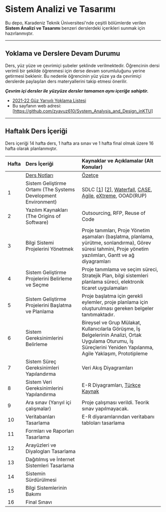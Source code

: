# Sistem Analizi ve Tasarımı

Bu depo, Karadeniz Teknik Üniversitesi'nde çeşitli bölümlerde verilen **Sistem Analizi ve Tasarımı** benzeri derslerdeki içerikleri sunmak için hazırlanmıştır.

---

## Yoklama ve Derslere Devam Durumu
Ders, yüz yüze ve çevrimiçi şubeler şeklinde verilmektedir. Öğrencinin dersi verimli bir şekilde öğrenmesi için derse devam sorumluluğunu yerine getirmesi beklenir. Bu nedenle öğrencinin yüz yüze ya da çevrimiçi derslerde paylaşılan ders materyallerini takip etmesi önerilir. 

**_Çevrim içi dersler ile yüzyüze dersler tamamen aynı içeriğe sahiptir._**

* [2021-22 Güz Yarıyılı Yoklama Listesi][yklm21b]
* Bu sayfanın web adresi:[https://github.com/zyavuz610/System_Analysis_and_Design_inKTU]

---

## Haftalık Ders İçeriği
Ders içeriği 14 hafta ders, 1 hafta ara sınav ve 1 hafta final olmak üzere 16 hafta olarak planlanmıştır.

| Hafta | Ders İçeriği                                                 | Kaynaklar ve Açıklamalar (Alt Konular)    |
| :--   | :--                                                          | :--    |
|       |  [Ders Notları][ders_not]                                    |  [Özetçe][ders-ozet] |
| 1     | Sistem Geliştirme Ortamı (The Systems Development Environment)   | SDLC [[1][k1]] [[2][k2]], [Waterfall][k3], [CASE][k4], [Agile][ref-agile], [eXtreme][ref-XP], OOAD(RUP)  |
| 2     | Yazılım Kaynakları (The Origins of Software)                     | Outsourcing, RFP, Reuse of Code |
| 3     | Bilgi Sistemi Projelerini Yönetmek                                    | Proje tanımları, Proje Yönetim aşamaları (başlatma, planlama, yürütme, sonlandırma), Görev süresi tahmini, Proje yönetim yazılımları, Gantt ve ağ diyagramları |
| 4     | Sistem Geliştirme Projelerini Belirleme ve Seçme        | Proje tanımlama ve seçim süreci, Stratejik Plan, bilgi sistemleri planlama süreci, elektronik ticaret uygulamaları |
| 5     | Sistem Geliştirme Projelerini Başlatma ve Planlama      | Proje başlatma için gerekli eylemler, proje planlama için oluşturulması gereken belgeler tanıtımaktadır.  |
| 6     | Sistem Gereksinimlerini Belirleme                         | Bireysel ve Grup Mülakat, Kullanıcılarla Görüşme, İş Belgelerinin Analizi, Ortak Uygulama Oturumu, İş Süreçlerini Yeniden Yapılanma, Agile Yaklaşım, Prototipleme  |
| 7     | Sistem Süreç Gereksinimleri Yapılandırma              | Veri Akış Diyagramları  |
| 8     | Sistem Veri Gereksinimlerini Yapılandırma             | E-R Diyagramları, [Türkçe Kaynak][er-kaynak] |
| 9     | Ara sınav  (Yarıyıl içi çalışmalar)        | Proje çalışması verildi. Teorik sınav yapılmayacak. |
| 10    | Veritabanları Tasarlama      | E-R diyaramlarından veritabanı tabloları tasarlama  |
| 11    | Formları ve Raporları Tasarlama                             |   |
| 12    | Arayüzleri ve Diyalogları Tasarlama                             |   |
| 13    | Dağıtılmış ve İnternet Sistemleri Tasarlama                    |   |
| 14    | Sistemin Sürdürülmesi                     |   |
| 15    | Bilgi Sistemlerinin Bakımı                          |   |
| 16    | Final Sınavı                                                  |   |

[k1]: https://medium.com/@denizkilinc/yaz%C4%B1l%C4%B1m-ya%C5%9Fam-d%C3%B6ng%C3%BCs%C3%BC-temel-a%C5%9Famalar%C4%B1-software-development-life-cycle-core-processes-197a4b503696
[k2]: https://stringfixer.com/tr/System_development_life_cycle
[k3]: http://www.aspmvcnet.com/tr/m/yazilim-muhendisligi/selale-yontemi-waterfall-modeli.html
[k4]: https://www.tutorialspoint.com/software_engineering/case_tools_overview.htm
[yklm21b]: https://docs.google.com/forms/d/e/1FAIpQLSeVb7crsM0E35dSx6o2uJEika3Fc1bXs7EDwsob69ZcGuSfRw/closedform
[ders_not]: https://docs.google.com/document/d/1liqjasMVgD2V0Ys--VdjbnYajLefHFDtAWBVAfPzT0Q/edit?usp=sharing
[ref-agile]: https://www.acmagile.com/blog/agile-nedir
[ref-XP]: https://medium.com/@ahmetuyar/extreme-programming-xp-nedir-ddc003a515c4
[ders-ozet]: https://docs.google.com/document/d/1x-0BA75XJTY0XNIc7AtInLDZ1UFtLD492tSfKi3i9mk/edit?usp=sharing
[er-kaynak]: https://medium.com/bilgisayar-ve-bili%C5%9Fim-teknolojileri-kul%C3%BCb%C3%BC/e-r-diyagram-9c2597e540c8
